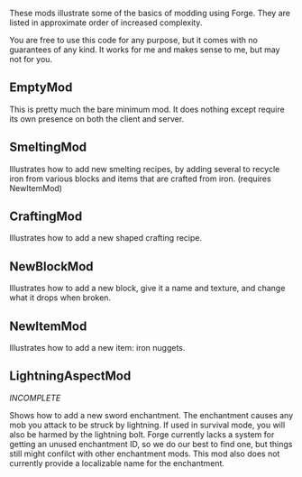 These mods illustrate some of the basics of modding using Forge. They are listed in approximate order of increased complexity.

You are free to use this code for any purpose, but it comes with no guarantees of any kind. It works for me and makes sense to me, but may not for you.

EmptyMod
--------

This is pretty much the bare minimum mod. It does nothing except require its own presence on both the client and server.

SmeltingMod
-----------

Illustrates how to add new smelting recipes, by adding several to recycle iron from various blocks and items that are crafted from iron. (requires NewItemMod)

CraftingMod
-----------

Illustrates how to add a new shaped crafting recipe.

NewBlockMod
-----------

Illustrates how to add a new block, give it a name and texture, and change what it drops when broken.

NewItemMod
----------

Illustrates how to add a new item: iron nuggets.

LightningAspectMod
------------------

*INCOMPLETE*

Shows how to add a new sword enchantment. The enchantment causes any mob you attack to be struck by lightning. If used in survival mode, you will also be harmed by the lightning bolt. Forge currently lacks a system for getting an unused enchantment ID, so we do our best to find one, but things still might confilct with other enchantment mods. This mod also does not currently provide a localizable name for the enchantment.